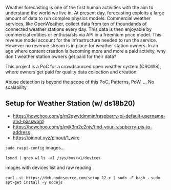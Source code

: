 Weather forecasting is one of the first human activities with the aim to understand the world we live in. At present day, forecasting exploits a large amount of data to run complex physics models.
Commercial weather services, like OpenWeather, collect data from ten of thoundands of connected weather stations every day. This data is then enjoyable by commercial entities or enthusiasts via API in a freemium price model. This revenue model account for the infrastructure needed to run the service. However no revenue stream is in place for weather station owners.
In an age where content creation is becoming more and more a paid activity, why don't weather station owners get paid for their data?

This project is a PoC for a crowdsourced open weather system (CROWS), where owners get paid for quality data collection and creation.



Abuse detection is beyond the scope of this PoC. Patterns, PoW, ...
No scalability


## Setup for Weather Station (w/ ds18b20)
- https://howchoo.com/g/m2qwytdmmjn/raspberry-pi-default-username-and-password
- https://howchoo.com/g/mjk3m2e2njy/find-your-raspberry-pis-ip-address
- https://pinout.xyz/pinout/1_wire

`sudo raspi-config`
images...

`lsmod | grep w1`
`ls -al /sys/bus/w1/devices`

images with devices list and raw reading

`curl -sL https://deb.nodesource.com/setup_12.x | sudo -E bash -`
`sudo apt-get install -y nodejs`